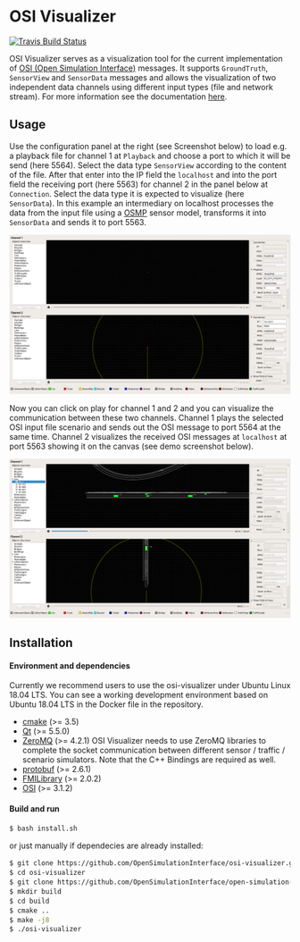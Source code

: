 # OSI Visualizer
[![Travis Build Status](https://travis-ci.org/OpenSimulationInterface/osi-visualizer.svg?branch=master)](https://travis-ci.org/OpenSimulationInterface/osi-visualizer)

OSI Visualizer serves as a visualization tool for the current implementation of [OSI (Open Simulation Interface)](https://github.com/OpenSimulationInterface/open-simulation-interface) messages. It supports `GroundTruth`, `SensorView` and `SensorData` messages and allows the visualization of two independent data channels using different input types (file and network stream). For more information see the documentation [here](https://opensimulationinterface.github.io/osi-documentation/osi-visualizer/README.html).

## Usage

Use the configuration panel at the right (see Screenshot below) to load e.g. a playback file for channel 1 at `Playback` and choose a port to which it will be send (here 5564). Select the data type `SensorView` according to the content of the file. After that enter into the IP field the `localhost` and into the port field the receiving port (here 5563) for channel 2 in the panel below at `Connection`. Select the data type it is expected to visualize (here `SensorData`). In this example an intermediary on localhost processes the data from the input file using a [OSMP](https://github.com/OpenSimulationInterface/osi-sensor-model-packaging) sensor model, transforms it into `SensorData` and sends it to port 5563.

![](Resources/Images/Over_View.png)

Now you can click on play for channel 1 and 2 and you can visualize the communication between these two channels. Channel 1 plays the selected OSI input file scenario and sends out the OSI message to port 5564 at the same time. Channel 2 visualizes the received OSI messages at `localhost` at port 5563 showing it on the canvas (see demo screenshot below).

![](Resources/Images/Demo.png)

## Installation

#### Environment and dependencies

Currently we recommend users to use the osi-visualizer under Ubuntu Linux 18.04 LTS. You can see a working development environment based on Ubuntu 18.04 LTS in the Docker file in the repository.

* [cmake](https://cmake.org/) (>= 3.5) 
* [Qt](http://download.qt.io/official_releases/qt/) (>= 5.5.0)
* [ZeroMQ](http://zeromq.org/intro:get-the-software) (>= 4.2.1) OSI Visualizer needs to use ZeroMQ libraries to complete the socket communication between different sensor / traffic / scenario simulators. Note that the C++ Bindings are required as well.
* [protobuf](https://github.com/google/protobuf) (>= 2.6.1)
* [FMILibrary](https://svn.jmodelica.org/FMILibrary/tags) (>= 2.0.2)
* [OSI](https://github.com/OpenSimulationInterface/open-simulation-interface.git) (>= 3.1.2) 

#### Build and run
```bash
$ bash install.sh
```

or just manually if dependecies are already installed:

```bash
$ git clone https://github.com/OpenSimulationInterface/osi-visualizer.git
$ cd osi-visualizer
$ git clone https://github.com/OpenSimulationInterface/open-simulation-interface
$ mkdir build
$ cd build
$ cmake ..
$ make -j8
$ ./osi-visualizer
```